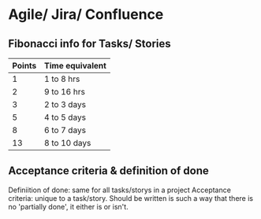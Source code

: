 # Agile/ Jira/ Confluence

## Fibonacci info for Tasks/ Stories
| Points | Time equivalent |
| :----- | :-----          |
| 1      | 1 to 8 hrs      |
| 2      | 9 to 16 hrs     |
| 3      | 2 to 3 days     |
| 5      | 4 to 5 days     |  <- Most stories should not exceed this. If so, break them up.
| 8      | 6 to 7 days     |
| 13     | 8 to 10 days    |

## Acceptance criteria & definition of done
Definiition of done: same for all tasks/storys in a project
Acceptance criteria: unique to a task/story. Should be written is such a way that there is no 'partially done', it
either is or isn't.

